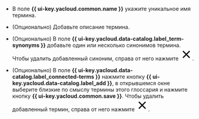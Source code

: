 * В поле **{{ ui-key.yacloud.common.name }}** укажите уникальное имя термина.
* (Опционально) Добавьте описание термина.
* (Опционально) В поле **{{ ui-key.yacloud.data-catalog.label_term-synonyms }}** добавьте один или несколько синонимов термина. Чтобы удалить добавленный синоним, справа от него нажмите ![xmark](../../_assets/console-icons/xmark.svg).

* (Опционально) В поле **{{ ui-key.yacloud.data-catalog.label_connected-terms }}** нажмите кнопку **{{ ui-key.yacloud.data-catalog.label_add }}**, в открывшемся окне выберите близкие по смыслу термины этого глоссария и нажмите кнопку **{{ ui-key.yacloud.common.save }}**. Чтобы удалить добавленный термин, справа от него нажмите ![xmark](../../_assets/console-icons/xmark.svg).
